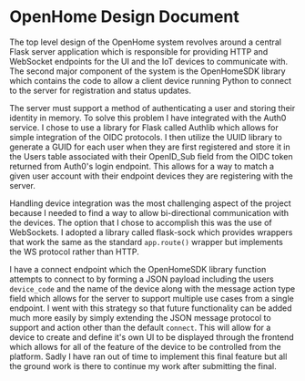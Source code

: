 # OpenHome Design Document

The top level design of the OpenHome system revolves around a central Flask server application which is responsible for providing HTTP and WebSocket endpoints for the UI and the IoT devices to communicate with. The second major component of the system is the OpenHomeSDK library which contains the code to allow a client device running Python to connect to the server for registration and status updates.

The server must support a method of authenticating a user and storing their identity in memory. To solve this problem I have integrated with the Auth0 service. I chose to use a library for Flask called Authlib which allows for simple integration of the OIDC protocols. I then utilize the UUID library to generate a GUID for each user when they are first registered and store it in the Users table associated with their OpenID_Sub field from the OIDC token returned from Auth0's login endpoint. This allows for a way to match a given user account with their endpoint devices they are registering with the server.

Handling device integration was the most challenging aspect of the project because I needed to find a way to allow bi-directional communication with the devices. The option that I chose to accomplish this was the use of WebSockets. I adopted a library called flask-sock which provides wrappers that work the same as the standard `app.route()` wrapper but implements the WS protocol rather than HTTP.

I have a connect endpoint which the OpenHomeSDK library function attempts to connect to by forming a JSON payload including the users `device_code` and the name of the device along with the message action type field which allows for the server to support multiple use cases from a single endpoint. I went with this strategy so that future functionality can be added much more easily by simply extending the JSON message protocol to support and action other than the default `connect`. This will allow for a device to create and define it's own UI to be displayed through the frontend which allows for all of the feature of the device to be controlled from the platform. Sadly I have ran out of time to implement this final feature but all the ground work is there to continue my work after submitting the final.